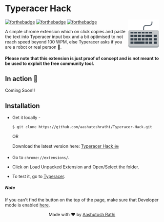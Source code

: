 # Typeracer Hack

[<img src="img/icon-128x128.png" align="right" width="100">](https://github.com/aashutoshrathi/Insta-Downloader-Extension)

[![forthebadge](http://forthebadge.com/images/badges/built-with-love.svg)](http://forthebadge.com)
[![forthebadge](http://forthebadge.com/images/badges/uses-js.svg)](http://forthebadge.com)
[![forthebadge](http://forthebadge.com/images/badges/makes-people-smile.svg)](http://forthebadge.com)

A simple chrome extension which on click copies and paste the text into Typeracer input box and a bit optimised to not reach speed beyond 100 WPM, else Typeracer asks if you are a robot or real person :tada:.


#### Please note that this extension is just proof of concept and is not meant to be used to exploit the free community tool.

## In action :movie_camera:

Coming Soon!!


## Installation

 - Get it locally - 
   ```sh
   $ git clone https://github.com/aashutoshrathi/Typeracer-Hack.git
   ```

   OR 

   Download the latest version here: [Typeracer Hack 🖮](https://github.com/aashutoshrathi/Typeracer-Hack/archive/master.zip)

 - Go to `chrome://extensions/`.
 - Click on Load Unpacked Extension and Open/Select the folder.
 - To test it, go to [Typeracer](http://play.typeracer.com/).


##### Note

If you can't find the button on the top of the page, make sure that Developer mode is enabled [here](https://developer.chrome.com/extensions/faq#faq-dev-01).


<p align="center"> Made with ❤ by <a href="https://github.com/aashutoshrathi">Aashutosh Rathi</a></p>